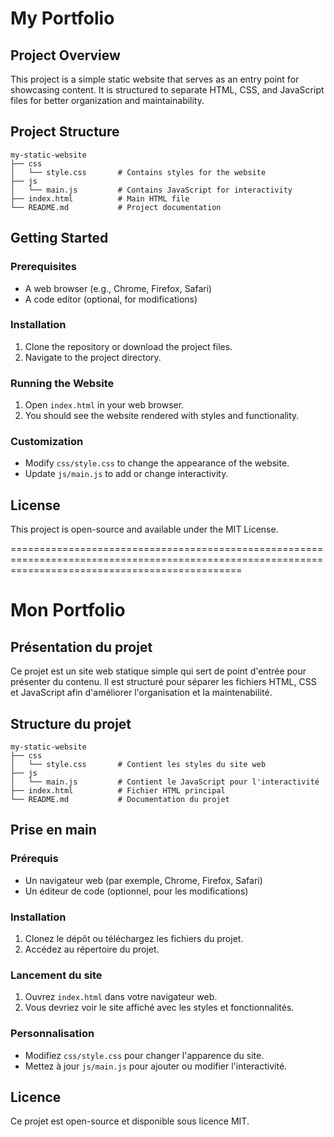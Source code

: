 # My Portfolio

## Project Overview
This project is a simple static website that serves as an entry point for showcasing content. It is structured to separate HTML, CSS, and JavaScript files for better organization and maintainability.

## Project Structure
```
my-static-website
├── css
│   └── style.css       # Contains styles for the website
├── js
│   └── main.js         # Contains JavaScript for interactivity
├── index.html          # Main HTML file
└── README.md           # Project documentation
```

## Getting Started

### Prerequisites
- A web browser (e.g., Chrome, Firefox, Safari)
- A code editor (optional, for modifications)

### Installation
1. Clone the repository or download the project files.
2. Navigate to the project directory.

### Running the Website
1. Open `index.html` in your web browser.
2. You should see the website rendered with styles and functionality.

### Customization
- Modify `css/style.css` to change the appearance of the website.
- Update `js/main.js` to add or change interactivity.

## License
This project is open-source and available under the MIT License.


====================================================================================================================================================


# Mon Portfolio

## Présentation du projet
Ce projet est un site web statique simple qui sert de point d'entrée pour présenter du contenu. Il est structuré pour séparer les fichiers HTML, CSS et JavaScript afin d'améliorer l'organisation et la maintenabilité.

## Structure du projet
```
my-static-website
├── css
│   └── style.css       # Contient les styles du site web
├── js
│   └── main.js         # Contient le JavaScript pour l'interactivité
├── index.html          # Fichier HTML principal
└── README.md           # Documentation du projet
```

## Prise en main

### Prérequis
- Un navigateur web (par exemple, Chrome, Firefox, Safari)
- Un éditeur de code (optionnel, pour les modifications)

### Installation
1. Clonez le dépôt ou téléchargez les fichiers du projet.
2. Accédez au répertoire du projet.

### Lancement du site
1. Ouvrez `index.html` dans votre navigateur web.
2. Vous devriez voir le site affiché avec les styles et fonctionnalités.

### Personnalisation
- Modifiez `css/style.css` pour changer l'apparence du site.
- Mettez à jour `js/main.js` pour ajouter ou modifier l'interactivité.

## Licence
Ce projet est open-source et disponible sous licence MIT.
